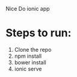 Nice Do ionic app

Steps to run:
============================

1. Clone the repo
2. npm install
3. bower install
4. ionic serve
